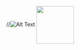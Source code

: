 //![Alt Text](https://github.com/GanziDaeyong/GanziDaeyong/blob/main/corgi-computer.gif)
<img align="center" width="100" height="100" src="https://github.com/GanziDaeyong/GanziDaeyong/blob/main/corgi-computer.gif">
